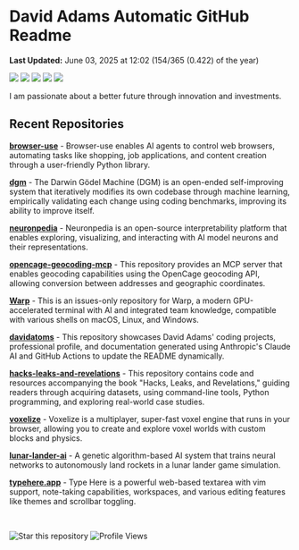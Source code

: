 # David Adams Automatic GitHub Readme

<p align="left"><b>Last Updated:</b> <!-- last_updated starts -->June 03, 2025 at 12:02 (154/365 (0.422) of the year)<!-- last_updated ends -->
</p>

<p align="left">
  <img src="https://img.shields.io/badge/Python-3776AB?style=flat&logo=python&logoColor=white" />
  <img src="https://img.shields.io/badge/Go-00ADD8?style=flat&logo=go&logoColor=white" />
  <img src="https://img.shields.io/badge/Rust-000000?style=flat&logo=rust&logoColor=white" />
  <img src="https://img.shields.io/badge/React-20232A?style=flat&logo=react&logoColor=61DAFB" />
  <img src="https://img.shields.io/badge/Bash-4EAA25?style=flat&logo=gnu-bash&logoColor=white" />
</p>

I am passionate about a better future through innovation and investments. 

## Recent Repositories
<!-- recent_repos starts -->
[**browser-use**](https://github.com/davidatoms/browser-use) - Browser-use enables AI agents to control web browsers, automating tasks like shopping, job applications, and content creation through a user-friendly Python library.

[**dgm**](https://github.com/davidatoms/dgm) - The Darwin Gödel Machine (DGM) is an open-ended self-improving system that iteratively modifies its own codebase through machine learning, empirically validating each change using coding benchmarks, improving its ability to improve itself.

[**neuronpedia**](https://github.com/davidatoms/neuronpedia) - Neuronpedia is an open-source interpretability platform that enables exploring, visualizing, and interacting with AI model neurons and their representations.

[**opencage-geocoding-mcp**](https://github.com/davidatoms/opencage-geocoding-mcp) - This repository provides an MCP server that enables geocoding capabilities using the OpenCage geocoding API, allowing conversion between addresses and geographic coordinates.

[**Warp**](https://github.com/davidatoms/Warp) - This is an issues-only repository for Warp, a modern GPU-accelerated terminal with AI and integrated team knowledge, compatible with various shells on macOS, Linux, and Windows.

[**davidatoms**](https://github.com/davidatoms/davidatoms) - This repository showcases David Adams' coding projects, professional profile, and documentation generated using Anthropic's Claude AI and GitHub Actions to update the README dynamically.

[**hacks-leaks-and-revelations**](https://github.com/davidatoms/hacks-leaks-and-revelations) - This repository contains code and resources accompanying the book "Hacks, Leaks, and Revelations," guiding readers through acquiring datasets, using command-line tools, Python programming, and exploring real-world case studies.

[**voxelize**](https://github.com/davidatoms/voxelize) - Voxelize is a multiplayer, super-fast voxel engine that runs in your browser, allowing you to create and explore voxel worlds with custom blocks and physics.

[**lunar-lander-ai**](https://github.com/davidatoms/lunar-lander-ai) - A genetic algorithm-based AI system that trains neural networks to autonomously land rockets in a lunar lander game simulation.

[**typehere.app**](https://github.com/davidatoms/typehere.app) - Type Here is a powerful web-based textarea with vim support, note-taking capabilities, workspaces, and various editing features like themes and scrollbar toggling.
<!-- recent_repos ends -->

<br>

![Star this repository](https://img.shields.io/badge/Star%20this%20repository-FFDD00?style=flat&logo=github&logoColor=white)
![Profile Views](https://komarev.com/ghpvc/?username=davidatoms&style=flat&color=blue&label=Views)
